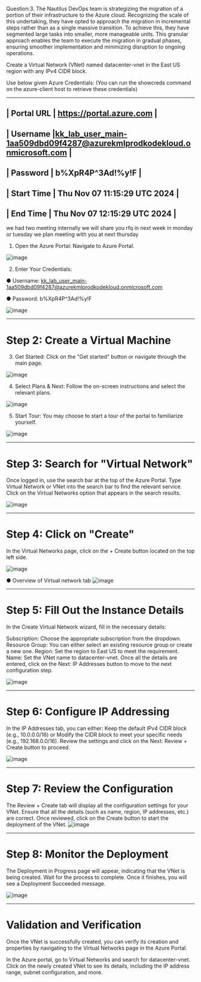 Question:3. The Nautilus DevOps team is strategizing the migration of a portion of their infrastructure to the Azure cloud. 
Recognizing the scale of this undertaking, they have opted to approach the migration in incremental steps rather than as a single massive transition. 
To achieve this, they have segmented large tasks into smaller, more manageable units. 
This granular approach enables the team to execute the migration in gradual phases, ensuring smoother implementation and minimizing disruption to ongoing operations.

Create a Virtual Network (VNet) named datacenter-vnet in the East US region with any IPv4 CIDR block.

Use below given Azure Credentials: (You can run the showcreds command on the azure-client host to retrieve these credentials)

------------------------------------------------------------------------------------------
| Portal URL	  |	https://portal.azure.com											                         |
------------------------------------------------------------------------------------------
| Username   	  |kk_lab_user_main-1aa509dbd09f4287@azurekmlprodkodekloud.onmicrosoft.com |
------------------------------------------------------------------------------------------
| Password	    | b%XpR4P^3Ad!%y!F												                         		   |
------------------------------------------------------------------------------------------
| Start Time	  |	Thu Nov 07 11:15:29 UTC 2024								                       		 |
------------------------------------------------------------------------------------------
| End Time	    |      Thu Nov 07 12:15:29 UTC 2024							                			   |
------------------------------------------------------------------------------------------

we had two meeting internally we will share you rfq in next week in monday or tuesday we plan meeting with you at next thursday

1. Open the Azure Portal: Navigate to Azure Portal.

![image](https://github.com/user-attachments/assets/789f51f0-0b7d-4e39-b08f-8ba3127ff40d)

2. Enter Your Credentials:

● Username: kk_lab_user_main-1aa509dbd09f4287@azurekmlprodkodekloud.onmicrosoft.com

● Password: b%XpR4P^3Ad!%y!F	

![image](https://github.com/user-attachments/assets/c055fc59-c7e3-42bd-a5fa-c78290215cc8)

---------------------------------------------------------------------------------------------------

# Step 2: Create a Virtual Machine

3. Get Started: Click on the "Get started" button or navigate through the main page.

![image](https://github.com/user-attachments/assets/b4eb8065-f6d5-48c1-a4f0-e92ecfb5d3cf)

4. Select Plans & Next: Follow the on-screen instructions and select the relevant plans.

![image](https://github.com/user-attachments/assets/a0602dc4-8017-4756-9407-d6cf8945d31e)

5. Start Tour: You may choose to start a tour of the portal to familiarize yourself.

![image](https://github.com/user-attachments/assets/40196b8a-5531-44fc-bc6e-651d3460d299)

---------------------------------------------------------------------------------------------------

# Step 3: Search for "Virtual Network"
Once logged in, use the search bar at the top of the Azure Portal.
Type Virtual Network or VNet into the search bar to find the relevant service.
Click on the Virtual Networks option that appears in the search results.

![image](https://github.com/user-attachments/assets/faf2fc35-c3e8-4026-a810-4eedbab2c43a)

---------------------------------------------------------------------------------------------------

# Step 4: Click on "Create"
In the Virtual Networks page, click on the + Create button located on the top left side.

![image](https://github.com/user-attachments/assets/ad957178-84d8-429b-b07c-c2d6e0829b86)

● Overview of Virtual network tab
![image](https://github.com/user-attachments/assets/c3fc47e0-e492-4b1c-aef5-b98f03120ad8)

---------------------------------------------------------------------------------------------------

# Step 5: Fill Out the Instance Details
In the Create Virtual Network wizard, fill in the necessary details:

Subscription: Choose the appropriate subscription from the dropdown.
Resource Group: You can either select an existing resource group or create a new one.
Region: Set the region to East US to meet the requirement.
Name: Set the VNet name to datacenter-vnet.
Once all the details are entered, click on the Next: IP Addresses button to move to the next configuration step.

![image](https://github.com/user-attachments/assets/d6132884-6ad4-4d8f-9bda-49c832dfb1c0)

---------------------------------------------------------------------------------------------------

# Step 6: Configure IP Addressing
In the IP Addresses tab, you can either:
Keep the default IPv4 CIDR block (e.g., 10.0.0.0/16) or
Modify the CIDR block to meet your specific needs (e.g., 192.168.0.0/16).
Review the settings and click on the Next: Review + Create button to proceed.

![image](https://github.com/user-attachments/assets/907fb02b-2987-4577-bef8-9235de3ee02c)

---------------------------------------------------------------------------------------------------

# Step 7: Review the Configuration
The Review + Create tab will display all the configuration settings for your VNet.
Ensure that all the details (such as name, region, IP addresses, etc.) are correct.
Once reviewed, click on the Create button to start the deployment of the VNet.
![image](https://github.com/user-attachments/assets/2c3daaaa-498a-4060-9b0a-791d797a5c8d)

---------------------------------------------------------------------------------------------------

# Step 8: Monitor the Deployment
The Deployment in Progress page will appear, indicating that the VNet is being created.
Wait for the process to complete. Once it finishes, you will see a Deployment Succeeded message.

![image](https://github.com/user-attachments/assets/11f48bdd-6ab4-4775-8cfc-ed88922ad05a)

---------------------------------------------------------------------------------------------------

# Validation and Verification
Once the VNet is successfully created, you can verify its creation and properties by navigating to the Virtual Networks page in the Azure Portal.

In the Azure portal, go to Virtual Networks and search for datacenter-vnet.
Click on the newly created VNet to see its details, including the IP address range, subnet configuration, and more.
















